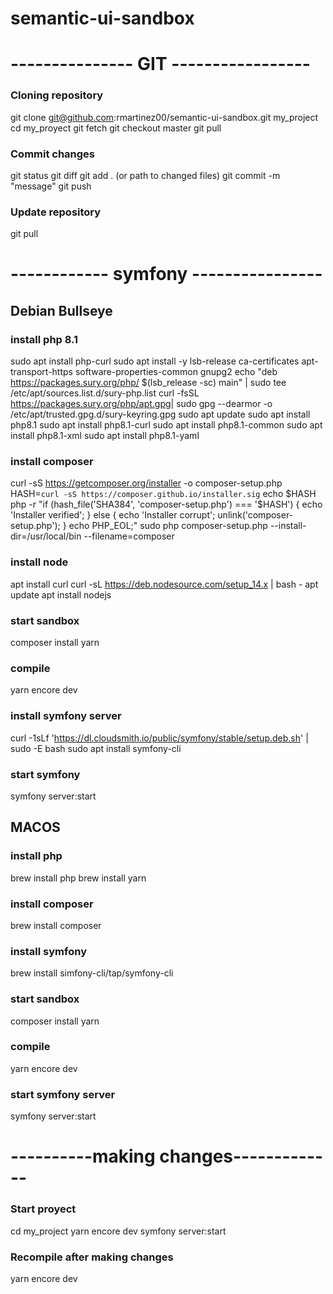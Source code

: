 # semantic-ui-sandbox


# --------------- GIT -----------------

### Cloning repository
git clone git@github.com:rmartinez00/semantic-ui-sandbox.git my_project
cd my_proyect
git fetch
git checkout master
git pull

### Commit changes
git status
git diff
git add . (or path to changed files)
git commit -m "message"
git push
### Update repository
git pull

# ------------ symfony ----------------

##              Debian Bullseye
### install php 8.1
sudo apt install php-curl
sudo apt install -y lsb-release ca-certificates apt-transport-https software-properties-common gnupg2
echo "deb https://packages.sury.org/php/ $(lsb_release -sc) main" | sudo tee /etc/apt/sources.list.d/sury-php.list
curl -fsSL  https://packages.sury.org/php/apt.gpg| sudo gpg --dearmor -o /etc/apt/trusted.gpg.d/sury-keyring.gpg
sudo apt update
sudo apt install php8.1
sudo apt install php8.1-curl
sudo apt install php8.1-common
sudo apt install php8.1-xml
sudo apt install php8.1-yaml
### install composer
curl -sS https://getcomposer.org/installer -o composer-setup.php
HASH=`curl -sS https://composer.github.io/installer.sig`
echo $HASH
php -r "if (hash_file('SHA384', 'composer-setup.php') === '$HASH') { echo 'Installer verified'; } else { echo 'Installer corrupt'; unlink('composer-setup.php'); } echo PHP_EOL;"
sudo php composer-setup.php --install-dir=/usr/local/bin --filename=composer
### install node
apt install curl
curl -sL https://deb.nodesource.com/setup_14.x | bash -
apt update
apt install nodejs
### start sandbox
composer install
yarn
### compile
yarn encore dev
### install symfony server
curl -1sLf 'https://dl.cloudsmith.io/public/symfony/stable/setup.deb.sh' | sudo -E bash
sudo apt install symfony-cli
### start symfony
symfony server:start

##              MACOS
### install php
brew install php
brew install yarn
### install composer
brew install composer
### install symfony
brew install simfony-cli/tap/symfony-cli
### start sandbox
composer install
yarn
### compile
yarn encore dev
### start symfony server
symfony server:start

# ----------making changes-------------
### Start proyect
cd my_project
yarn encore dev
symfony server:start

### Recompile after making changes
yarn encore dev